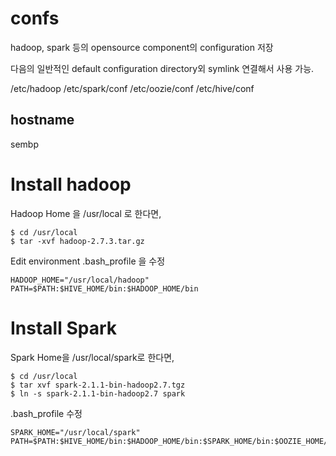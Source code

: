 # confs

hadoop, spark 등의 opensource component의 configuration 저장

다음의 일반적인 default configuration directory외 symlink 연결해서 사용 가능.

/etc/hadoop
/etc/spark/conf
/etc/oozie/conf
/etc/hive/conf

## hostname
sembp

# Install hadoop
Hadoop Home 을 /usr/local 로 한다면,

```
$ cd /usr/local
$ tar -xvf hadoop-2.7.3.tar.gz

```

Edit environment
.bash_profile 을 수정
```
HADOOP_HOME="/usr/local/hadoop"
PATH=$PATH:$HIVE_HOME/bin:$HADOOP_HOME/bin
```

# Install Spark
Spark Home을 /usr/local/spark로 한다면,

```
$ cd /usr/local
$ tar xvf spark-2.1.1-bin-hadoop2.7.tgz
$ ln -s spark-2.1.1-bin-hadoop2.7 spark
``` 

.bash_profile 수정
```aidl
SPARK_HOME="/usr/local/spark"
PATH=$PATH:$HIVE_HOME/bin:$HADOOP_HOME/bin:$SPARK_HOME/bin:$OOZIE_HOME/bin
```
